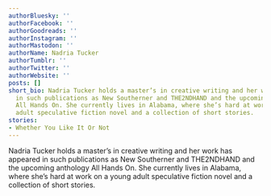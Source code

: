 ```yaml
---
authorBluesky: ''
authorFacebook: ''
authorGoodreads: ''
authorInstagram: ''
authorMastodon: ''
authorName: Nadria Tucker
authorTumblr: ''
authorTwitter: ''
authorWebsite: ''
posts: []
short_bio: Nadria Tucker holds a master’s in creative writing and her work has appeared
  in such publications as New Southerner and THE2NDHAND and the upcoming anthology
  All Hands On. She currently lives in Alabama, where she’s hard at work on a young
  adult speculative fiction novel and a collection of short stories.
stories:
- Whether You Like It Or Not
---
```


Nadria Tucker holds a master’s in creative writing and her work has appeared in such publications as New Southerner and THE2NDHAND and the upcoming anthology All Hands On. She currently lives in Alabama, where she’s hard at work on a young adult speculative fiction novel and a collection of short stories.